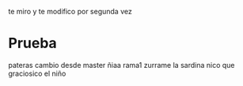 

te miro y te modifico por segunda vez
# Prueba
pateras
cambio desde master
ñiaa
rama1
zurrame la sardina nico
que graciosico el niño
